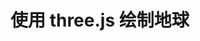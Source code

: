 # 使用 three.js 绘制地球

[annotation]: <id> (b575f629-a6bb-4631-9f75-5646823ce9e8)
[annotation]: <status> (public)
[annotation]: <create_time> (2020-06-07 01:04:56)
[annotation]: <category> (计算机技术)
[annotation]: <tags> (Javascript)
[annotation]: <comments> (false)
[annotation]: <url> (http://blog.ccyg.studio/article/b575f629-a6bb-4631-9f75-5646823ce9e8)

<script src="https://cdn.jsdelivr.net/npm/jquery@3.4.0/dist/jquery.min.js"></script>
<script src="https://cdn.jsdelivr.net/npm/three@0.117.1/build/three.min.js"></script>

<div class="ui segment" id="scene"></div>
<script type="module" src="../../code/html/three/globe/globe.js"></script>
